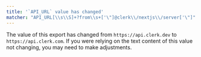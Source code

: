 ```yaml
---
title: '`API_URL` value has changed'
matcher: "API_URL[\\s\\S]+?from\\s+['\"]@clerk\\/nextjs\\/server['\"]"
---
```


The value of this export has changed from `https://api.clerk.dev` to `https://api.clerk.com`. If you were relying on the text content of this value not changing, you may need to make adjustments.
